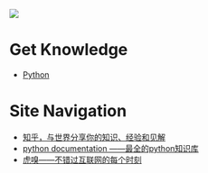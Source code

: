 ![](https://github.com/ZiaWang/ziawang.github.com/blob/master/picture/logo.jpg?raw=true)

# Get Knowledge
- [Python ](python/index.md) 

# Site Navigation
- [知乎，与世界分享你的知识、经验和见解](www.zhihu.com)
- [python documentation ——最全的python知识库](https://docs.python.org/3/index.html)
- [虎嗅——不错过互联网的每个时刻](https://www.huxiu.com/)